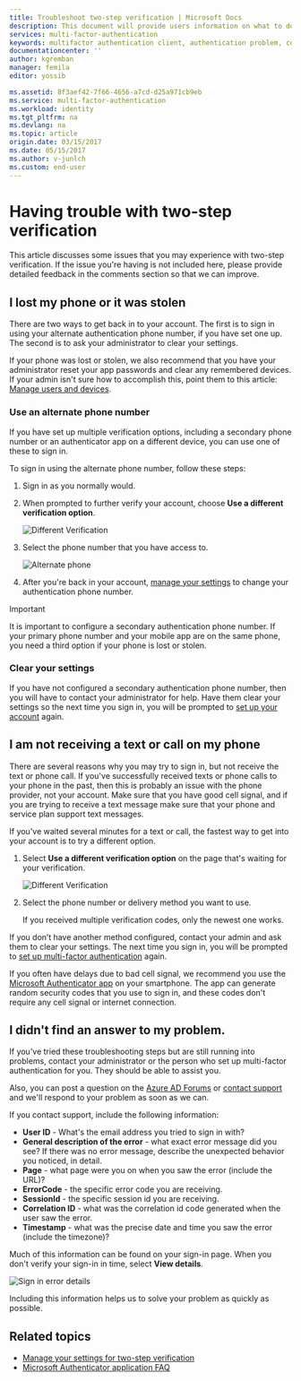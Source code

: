 ```yaml
---
title: Troubleshoot two-step verification | Microsoft Docs
description: This document will provide users information on what to do if they run into an issue with Azure Multi-Factor Authentication.
services: multi-factor-authentication
keywords: multifactor authentication client, authentication problem, correlation ID
documentationcenter: ''
author: kgremban
manager: femila
editor: yossib

ms.assetid: 8f3aef42-7f66-4656-a7cd-d25a971cb9eb
ms.service: multi-factor-authentication
ms.workload: identity
ms.tgt_pltfrm: na
ms.devlang: na
ms.topic: article
origin.date: 03/15/2017
ms.date: 05/15/2017
ms.author: v-junlch
ms.custom: end-user
---
```

# Having trouble with two-step verification
This article discusses some issues that you may experience with two-step verification. If the issue you're having is not included here, please provide detailed feedback in the comments section so that we can improve.

## I lost my phone or it was stolen
There are two ways to get back in to your account. The first is to sign in using your alternate authentication phone number, if you have set one up. The second is to ask your administrator to clear your settings.

If your phone was lost or stolen, we also recommend that you have your administrator reset your app passwords and clear any remembered devices. If your admin isn't sure how to accomplish this, point them to this article: [Manage users and devices](../multi-factor-authentication-manage-users-and-devices.md).

### Use an alternate phone number
If you have set up multiple verification options, including a secondary phone number or an authenticator app on a different device, you can use one of these to sign in.

To sign in using the alternate phone number, follow these steps:

1. Sign in as you normally would.
2. When prompted to further verify your account, choose **Use a different verification option**.
   
    ![Different Verification](./media/multi-factor-authentication-end-user-manage/differentverification.png)
3. Select the phone number that you have access to.
   
    ![Alternate phone](./media/multi-factor-authentication-end-user-manage/altphone2.png)
4. After you're back in your account, [manage your settings](./multi-factor-authentication-end-user-manage-settings.md) to change your authentication phone number.

> [!IMPORTANT]
> It is important to configure a secondary authentication phone number. If your primary phone number and your mobile app are on the same phone, you need a third option if your phone is lost or stolen.   

### Clear your settings
If you have not configured a secondary authentication phone number, then you will have to contact your administrator for help. Have them clear your settings so the next time you sign in, you will be prompted to [set up your account](./multi-factor-authentication-end-user-first-time.md) again.

## I am not receiving a text or call on my phone
There are several reasons why you may try to sign in, but not receive the text or phone call. If you've successfully received texts or phone calls to your phone in the past, then this is probably an issue with the phone provider, not your account. Make sure that you have good cell signal, and if you are trying to receive a text message make sure that your phone and service plan support text messages.

If you've waited several minutes for a text or call, the fastest way to get into your account is to try a different option.

1. Select **Use a different verification option** on the page that's waiting for your verification.
   
    ![Different Verification](./media/multi-factor-authentication-end-user-troubleshoot/diff_option.png)
2. Select the phone number or delivery method you want to use.
   
    If you received multiple verification codes, only the newest one works.

If you don’t have another method configured, contact your admin and ask them to clear your settings. The next time you sign in, you will be prompted to [set up multi-factor authentication](./multi-factor-authentication-end-user-first-time.md) again.

If you often have delays due to bad cell signal, we recommend you use the [Microsoft Authenticator app](./microsoft-authenticator-app-how-to.md) on your smartphone. The app can generate random security codes that you use to sign in, and these codes don't require any cell signal or internet connection.

## I didn't find an answer to my problem.
If you've tried these troubleshooting steps but are still running into problems, contact your administrator or the person who set up multi-factor authentication for you. They should be able to assist you.

Also, you can post a question on the [Azure AD Forums](https://social.msdn.microsoft.com/Forums/zh-cn/home?forum=WindowsAzureAD) or [contact support](https://support.microsoft.com/zh-cn/contactus) and we'll respond to your problem as soon as we can.

If you contact support, include the following information:

- **User ID** - What's the email address you tried to sign in with?
- **General description of the error** - what exact error message did you see?  If there was no error message, describe the unexpected behavior you noticed, in detail.
- **Page** - what page were you on when you saw the error (include the URL)?
- **ErrorCode** - the specific error code you are receiving.
- **SessionId** - the specific session id you are receiving.
- **Correlation ID** - what was the correlation id code generated when the user saw the error.
- **Timestamp** - what was the precise date and time you saw the error (include the timezone)?

Much of this information can be found on your sign-in page. When you don't verify your sign-in in time, select **View details**.

![Sign in error details](./media/multi-factor-authentication-end-user-troubleshoot/view_details.png)

Including this information helps us to solve your problem as quickly as possible.

## Related topics
- [Manage your settings for two-step verification](./multi-factor-authentication-end-user-manage-settings.md)  
- [Microsoft Authenticator application FAQ](./microsoft-authenticator-app-faq.md)

